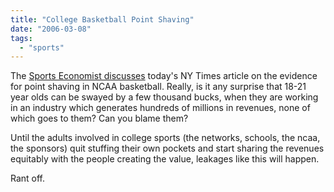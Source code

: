 ```yaml
---
title: "College Basketball Point Shaving"
date: "2006-03-08"
tags: 
  - "sports"
---
```


The [Sports Economist discusses](http://thesportseconomist.com/archive/2006_03_01__arch_file.htm#114182749418260435) today's NY Times article on the evidence for point shaving in NCAA basketball. Really, is it any surprise that 18-21 year olds can be swayed by a few thousand bucks, when they are working in an industry which generates hundreds of millions in revenues, none of which goes to them? Can you blame them?

Until the adults involved in college sports (the networks, schools, the ncaa, the sponsors) quit stuffing their own pockets and start sharing the revenues equitably with the people creating the value, leakages like this will happen.

Rant off.
